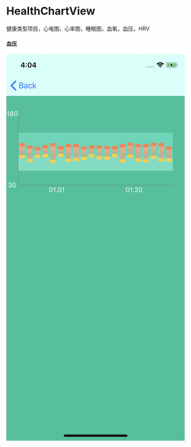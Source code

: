 # HealthChartView
健康类型项目，心电图，心率图，睡眠图，血氧，血压，HRV

#### 血压

![IMG_AD9E8F629DE2-1](https://github.com/YOrange834/HealthChartView/blob/master/source/IMG_AD9E8F629DE2-1.jpeg)
